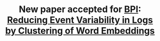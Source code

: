 ---
fakedate: "July 2017"
title: "New paper accepted for <a href='https://www.win.tue.nl/bpi/doku.php?id=2017:start'>BPI</a>: <a href='http://dscharl.es/publication/BPI_Event_Variability'>Reducing Event Variability in Logs by Clustering of Word Embeddings</a>"
---